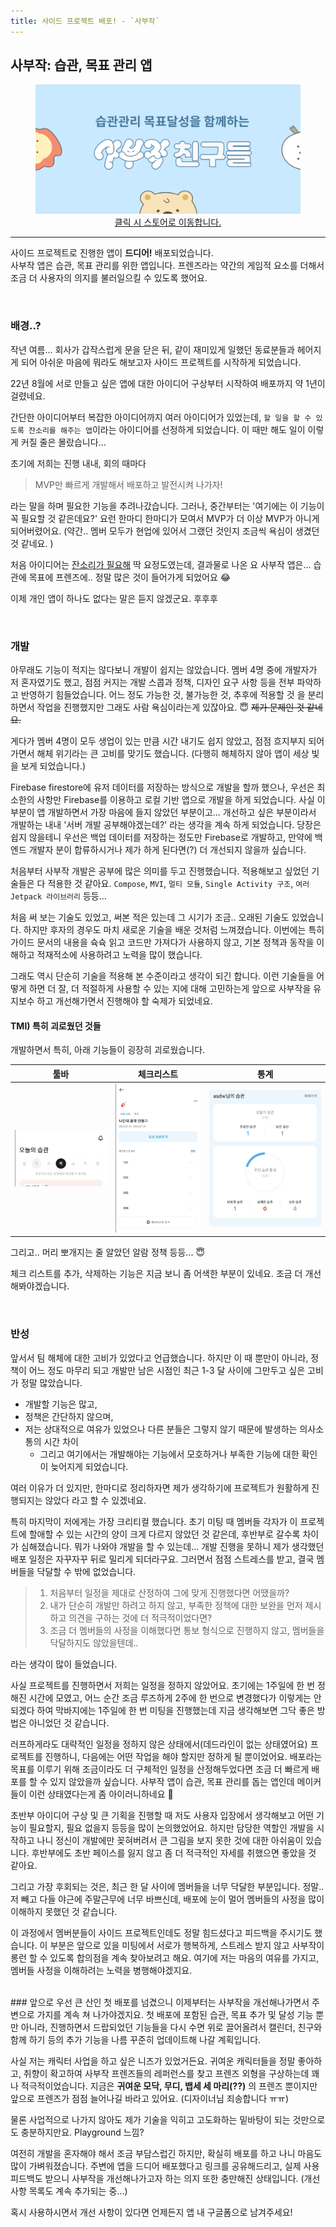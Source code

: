 ```yaml
---
title: 사이드 프로젝트 배포! - `사부작`
---
```


## 사부작: 습관, 목표 관리 앱
<div align = "center" class=".notice">
<a href = "https://play.google.com/store/apps/details?id=com.wotosts.naggingfriends">
	<figure>
  <img src = "/assets/images/2023-07-12/side_project_banner.png" alt="사부작"/>
  <figcaption>클릭 시 스토어로 이동합니다.</figcaption>
</figure>
</a>
</div>
  

---
	
사이드 프로젝트로 진행한 앱이 <b>드디어!</b> 배포되었습니다.    
사부작 앱은 습관, 목표 관리를 위한 앱입니다. 프렌즈라는 약간의 게임적 요소를 더해서 조금 더 사용자의 의지를 불러일으킬 수 있도록 했어요. 

<br>

### 배경..?
작년 여름... 회사가 갑작스럽게 문을 닫은 뒤, 
같이 재미있게 일했던 동료분들과 헤어지게 되어 아쉬운 마음에 뭐라도 해보고자 사이드 프로젝트를 시작하게 되었습니다. 

22년 8월에 서로 만들고 싶은 앱에 대한 아이디어 구상부터 시작하여 배포까지 약 1년이 걸렸네요. 


간단한 아이디어부터 복잡한 아이디어까지 여러 아이디어가 있었는데, `할 일을 할 수 있도록 잔소리를 해주는 앱`이라는 아이디어를 선정하게 되었습니다. 이 때만 해도 일이 이렇게 커질 줄은 몰랐습니다...

초기에 저희는 진행 내내, 회의 때마다
> MVP만 빠르게 개발해서 배포하고 발전시켜 나가자!

라는 말을 하며 필요한 기능을 추려나갔습니다. 
그러나, 중간부터는 \'여기에는 이 기능이 꼭 필요할 것 같은데요?\' 요런 한마디 한마디가 모여서 MVP가 더 이상 MVP가 아니게 되어버렸어요. 
(약간.. 멤버 모두가 현업에 있어서 그랬던 것인지 조금씩 욕심이 생겼던 것 같네요. )

처음 아이디어는 [잔소리가 필요해](https://www.teamblind.com/kr/post/1%EC%8B%9C%EA%B0%84%EC%97%90-1%EB%B2%88%EC%94%A9-%EC%9E%94%EC%86%8C%EB%A6%AC-%ED%95%B4%EC%A3%BC%EB%8A%94-%EB%B4%87-01VCDwUo)
딱 요정도였는데, 결과물로 나온 요 사부작 앱은... 습관에 목표에 프렌즈에.. 정말 많은 것이 들어가게 되었어요 😂

이제 개인 앱이 하나도 없다는 말은 듣지 않겠군요. 후후후

<br>

### 개발
아무래도 기능이 적지는 않다보니 개발이 쉽지는 않았습니다. 
멤버 4명 중에 개발자가 저 혼자였기도 했고, 점점 커지는 개발 스콥과 정책, 디자인 요구 사항 등을 전부 파악하고 반영하기 힘들었습니다. 
어느 정도 가능한 것, 불가능한 것, 추후에 적용할 것 을 분리하면서 작업을 진행했지만 그래도 사람 욕심이라는게 있잖아요. 😇 <s> 제가 문제인 것 같네요.</s>

게다가 멤버 4명이 모두 생업이 있는 만큼 시간 내기도 쉽지 않았고, 점점 흐지부지 되어가면서 해체 위기라는 큰 고비를 맞기도 했습니다.
(다행히 해체하지 않아 앱이 세상 빛을 보게 되었습니다.)

Firebase firestore에 유저 데이터를 저장하는 방식으로 개발을 할까 했으나, 우선은 최소한의 사항만 Firebase를 이용하고 로컬 기반 앱으로 개발을 하게 되었습니다. 사실 이 부분이 앱 개발하면서 가장 마음에 들지 않았던 부분이고... 개선하고 싶은 부분이라서 
개발하는 내내 \'서버 개발 공부해야겠는데?\' 라는 생각을 계속 하게 되었습니다. 당장은 쉽지 않을테니 우선은 백업 데이터를 저장하는 정도만 Firebase로 개발하고, 만약에 백엔드 개발자 분이 합류하시거나 제가 하게 된다면(?) 더 개선되지 않을까 싶습니다. 

처음부터 사부작 개발은 공부에 많은 의미를 두고 진행했습니다. 적용해보고 싶었던 기술들은 다 적용한 것 같아요.
`Compose`, `MVI`, `멀티 모듈`, `Single Activity 구조`, `여러 Jetpack 라이브러리` 등등... 

처음 써 보는 기술도 있었고, 써본 적은 있는데 그 시기가 조금.. 오래된 기술도 있었습니다. 
하지만 후자의 경우도 마치 새로운 기술을 배운 것처럼 느껴졌습니다. 이번에는 특히 가이드 문서의 내용을 슉슉 읽고 코드만 가져다가 사용하지 않고, 기본 정책과 동작을 이해하고 적재적소에 사용하려고 노력을 많이 했습니다. 

그래도 역시 단순히 기술을 적용해 본 수준이라고 생각이 되긴 합니다. 이런 기술들을 어떻게 하면 더 잘, 더 적절하게 사용할 수 있는 지에 대해 고민하는게 앞으로 사부작을 유지보수 하고 개선해가면서 진행해야 할 숙제가 되었네요.




#### TMI) 특히 괴로웠던 것들 
개발하면서 특히, 아래 기능들이 굉장히 괴로웠습니다. 


| 툴바 | 체크리스트 | 통계 |
|-|-|-|
|<img src="/assets/images/2023-04-11/topappbar_exitutilcollapsed.gif"/>|<img src="/assets/images/2023-07-12/goal_checklist.gif"/>|<img src="/assets/images/2023-07-12/statistics.png"/>|

그리고.. 머리 뽀개지는 줄 알았던 알람 정책 등등... 😇

체크 리스트를 추가, 삭제하는 기능은 지금 보니 좀 어색한 부분이 있네요. 조금 더 개선해봐야겠습니다. 



<br>

### 반성
앞서서 팀 해체에 대한 고비가 있었다고 언급했습니다. 
하지만 이 때 뿐만이 아니라, 정책이 어느 정도 마무리 되고 개발만 남은 시점인 최근 1-3 달 사이에 그만두고 싶은 고비가 정말 많았습니다. 

* 개발할 기능은 많고, 
* 정책은 간단하지 않으며, 
* 저는 상대적으로 여유가 있었으나 다른 분들은 그렇지 않기 때문에 발생하는 의사소통의 시간 차이
	* 그리고 여기에서는 개발해야는 기능에서 모호하거나 부족한 기능에 대한 확인이 늦어지게 되었습니다.

여러 이유가 더 있지만, 한마디로 정리하자면 제가 생각하기에 프로젝트가 원활하게 진행되지는 않았다 라고 할 수 있겠네요. 

특히 마지막이 저에게는 가장 크리티컬 했습니다. 
초기 미팅 때 멤버들 각자가 이 프로젝트에 할애할 수 있는 시간의 양이 크게 다르지 않았던 것 같은데, 후반부로 갈수록 차이가 심해졌습니다. 뭐가 나와야 개발을 할 수 있는데... 개발 진행을 못하니 제가 생각했던 배포 일정은 자꾸자꾸 뒤로 밀리게 되더라구요. 그러면서 점점 스트레스를 받고, 결국 멤버들을 닥달할 수 밖에 없었습니다. 

> 1. 처음부터 일정을 제대로 산정하여 그에 맞게 진행했다면 어땠을까?  
> 2. 내가 단순히 개발만 하려고 하지 않고, 부족한 정책에 대한 보완을 먼저 제시하고 의견을 구하는 것에 더 적극적이었다면?  
> 3. 조금 더 멤버들의 사정을 이해했다면 통보 형식으로 진행하지 않고, 멤버들을 닥달하지도 않았을텐데..  

라는 생각이 많이 들었습니다. 

사실 프로젝트를 진행하면서 저희는 일정을 정하지 않았어요. 초기에는 1주일에 한 번 정해진 시간에 모였고, 어느 순간 조금 루즈하게 2주에 한 번으로 변경했다가
이렇게는 안되겠다 하여 막바지에는 1주일에 한 번 미팅을 진행했는데 지금 생각해보면 그닥 좋은 방법은 아니었던 것 같습니다. 

러프하게라도 대략적인 일정을 정하지 않은 상태에서(데드라인이 없는 상태였어요) 프로젝트를 진행하니, 다음에는 어떤 작업을 해야 할지만 정하게 될 뿐이었어요. 배포라는 목표를 이루기 위해 조금이라도 더 구체적인 일정을 산정해두었다면 조금 더 빠르게 배포를 할 수 있지 않았을까 싶습니다. 사부작 앱이 습관, 목표 관리를 돕는 앱인데 메이커들이 이런 상태였다는게 좀 아이러니하네요 🤔

초반부 아이디어 구상 및 큰 기획을 진행할 때 저도 사용자 입장에서 생각해보고 어떤 기능이 필요할지, 필요 없을지 등등을 많이 논의했었어요.
하지만 담당한 역할인 개발을 시작하고 나니 정신이 개발에만 꽂혀버려서 큰 그림을 보지 못한 것에 대한 아쉬움이 있습니다. 후반부에도 초반 페이스를 잃지 않고 좀 더 적극적인 자세를 취했으면 좋았을 것 같아요. 

그리고 가장 후회되는 것은, 최근 한 달 사이에 멤버들을 너무 닥달한 부분입니다. 
정말.. 저 빼고 다들 야근에 주말근무에 너무 바쁘신데, 배포에 눈이 멀어 멤버들의 사정을 많이 이해하지 못했던 것 같습니다. 

이 과정에서 멤버분들이 사이드 프로젝트인데도 정말 힘드셨다고 피드백을 주시기도 했습니다. 이 부분은 앞으로 있을 미팅에서 서로가 행복하게, 스트레스 받지 않고 사부작이 롱런 할 수 있도록 합의점을 계속 찾아보려고 해요. 여기에 저는 마음의 여유를 가지고, 멤버들 사정을 이해하려는 노력을 병행해야겠지요. 




<br>
### 앞으로
우선 큰 산인 첫 배포를 넘겼으니 이제부터는 사부작을 개선해나가면서 주변으로 가지를 계속 쳐 나가야겠지요. 
첫 배포에 포함된 습관, 목표 추가 및 달성 기능 뿐만 아니라,
진행하면서 드랍되었던 기능들을 다시 수면 위로 끌어올려서 캘린더, 친구와 함께 하기 등의 추가 기능을 나름 꾸준히 업데이트해 나갈 계획입니다. 

사실 저는 캐릭터 사업을 하고 싶은 니즈가 있었거든요. 귀여운 캐릭터들을 정말 좋아하고, 취향이 확고하여 사부작 프렌즈들의 레퍼런스를 찾고 프렌즈 외형을 구상하는데 꽤나 적극적이었습니다.
지금은 <b>귀여운 모닥, 무디, 뱁세 세 마리(??)</b> 의 프렌즈 뿐이지만 앞으로 프렌즈가 점점 늘어나길 바라고 있어요.
(디자이너님 죄송합니다 ㅠㅠ)

물론 사업적으로 나가지 않아도 제가 기술을 익히고 고도화하는 밑바탕이 되는 것만으로도 충분하지만요. Playground 느낌?

여전히 개발을 혼자해야 해서 조금 부담스럽긴 하지만, 확실히 배포를 하고 나니 마음도 많이 가벼워졌습니다. 
주변에 앱을 드디어 배포했다고 링크를 공유해드리고, 실제 사용 피드백도 받으니 사부작을 개선해나가고자 하는 의지 또한 충만해진 상태입니다.
(개선 사항 목록도 계속 추가되는 중...)


혹시 사용하시면서 개선 사항이 있다면 언제든지 앱 내 구글폼으로 남겨주세요!
